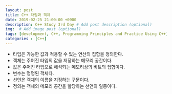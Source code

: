 ```yaml
---
layout: post
title: C++ 타입과 객체
date: 2019-02-25 21:00:00 +0900
description: C++ Study 3rd Day # Add post description (optional)
img:  # Add image post (optional)
tags: [development, C++, Programming Principles and Practice Using C++]
categories : [C++]
---
```


* 타입은 가능한 값과 적용할 수 있는 연산의 집합을 정의한다.
* 객체는 주어진 타입의 값을 저장하는 메모리 공간이다.
* 값은 주어진 타입으로 해석되는 메모리상의 비트의 집합이다.
* 변수는 명명된 객체다.
* 선언은 객체의 이름을 지정하는 구문이다.
* 정의는 객체의 메모리 공간을 할당하는 선언의 일종이다.